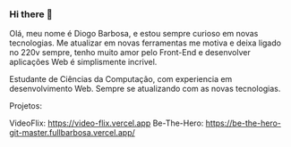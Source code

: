 ### Hi there 👋

Olá, meu nome é Diogo Barbosa, e estou sempre curioso em novas tecnologias. Me atualizar em novas ferramentas me motiva e deixa ligado no 220v sempre, tenho muito amor pelo Front-End e desenvolver aplicações Web é simplismente incrivel. 

Estudante de Ciências da Computação, com experiencia em desenvolvimento Web. Sempre se atualizando com as novas tecnologias.

Projetos:

VideoFlix: https://video-flix.vercel.app
Be-The-Hero: https://be-the-hero-git-master.fullbarbosa.vercel.app/


<!--
**FullBarbosa/FullBarbosa** is a ✨ _special_ ✨ repository because its `README.md` (this file) appears on your GitHub profile.

Here are some ideas to get you started:

- 🔭 I’m currently working on ...
- 🌱 I’m currently learning ...
- 👯 I’m looking to collaborate on ...
- 🤔 I’m looking for help with ...
- 💬 Ask me about ...
- 📫 How to reach me: ...
- 😄 Pronouns: ...
- ⚡ Fun fact: ...
-->
